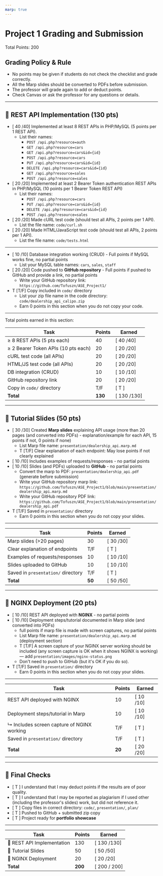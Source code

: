 ```yaml
---
marp: true
---
```


# Project 1 Grading and Submission

Total Points: 200

## Grading Policy & Rule

- No points may be given if students do not check the checklist and grade correctly.
- All the Marp slides should be converted to PDFs before submission.
- The professor will grade again to add or deduct points.
- Check Canvas or ask the professor for any questions or details.

---

## 🔹 REST API Implementation (130 pts)

- [ 40 /40] Implemented at least 8 REST APIs in PHP/MySQL (5 points per 1 REST API).
  - List their names:
    - `POST /api.php?resource=auth`
    - `GET /api.php?resource=cars`
    - `GET /api.php?resource=cars&id={id}`
    - `POST /api.php?resource=cars`
    - `PUT /api.php?resource=cars&id={id}`
    - `DELETE /api.php?resource=cars&id={id}`
    - `GET /api.php?resource=sales`
    - `POST /api.php?resource=sales`
- [ 20 /20] Implemented at least 2 Bearer Token authentication REST APIs in PHP/MySQL (10 points per 1 Bearer Token REST API)
  - List their names:
    - `POST /api.php?resource=cars`
    - `PUT /api.php?resource=cars&id={id}`
    - `DELETE /api.php?resource=cars&id={id}`
    - `POST /api.php?resource=sales`
- [ 20 /20] Made cURL test code (should test all APIs, 2 points per 1 API).
  - List the file name: `code/curl.sh`
- [ 20 /20] Made HTML/JavaScript test code (should test all APIs, 2 points per 1 API).
  - List the file name: `code/tests.html`

---

- [ 10 /10] Database integration working (CRUD) - Full points if MySQL works fine, no partial points
  - List your MySQL table names: `cars`, `sales`, `staff`
- [ 20 /20] Code pushed to **GitHub repository** - Full points if pushed to GitHub and provide a link, no partial points 
  - Write your GitHub repository link: `https://github.com/Tofuszn/ASE_Project1/`
- T [T/F] Copy included in `code/` directory  
  - List your zip file name in the code directory: `code/dealership_api_calipo.zip`
  - Earn 0 points in this section when you do not copy your code.

---

Total points earned in this section:

| Task                                | Points  | Earned  |
|-------------------------------------|---------|---------|
| ≥ 8 REST APIs (5 pts each)          | 40      | [ 40 /40]  |
| ≥ 2 Bearer Token APIs (10 pts each) | 20      | [ 20 /20]  |
| cURL test code (all APIs)           | 20      | [ 20 /20]  |
| HTML/JS test code (all APIs)        | 20      | [ 20 /20]  |
| DB integration (CRUD)               | 10      | [ 10 /10]  |
| GitHub repository link              | 20      | [ 20 /20]  |
| Copy in `code/` directory           | T/F     | [ T ] |
| **Total**                           | **130** | [ 130 /130] |

---

## 🔹 Tutorial Slides (50 pts)

- [ 30 /30] Created **Marp slides** explaining API usage (more than 20 pages (and converted into PDFs) - explanation/example for each API, 15 points if not, 0 points if none)
  - List Marp file name: `presentation/dealership_api.marp.md`
  - T [T/F] Clear explanation of each endpoint: May lose points if not clearly explained
- [ 10 /10] Includes examples of requests/responses - no partial points
- [ 10 /10] Slides (and PDFs) uploaded to **GitHub** - no partial points
  - Convert the marp to PDF: `presentation/dealership_api.pdf` (generate before submission)
  - Write your GitHub repository marp link: `https://github.com/Tofuszn/ASE_Project1/blob/main/presentation/dealership_api.marp.md`
  - Write your GitHub repository PDF link: `https://github.com/Tofuszn/ASE_Project1/blob/main/presentation/dealership_api.pdf`
- T [T/F] Saved in `presentation/` directory  
  - Earn 0 points in this section when you do not copy your slides.

---

| Task                               | Points | Earned  |
|------------------------------------|--------|---------|
| Marp slides (>20 pages)            | 30     | [ 30 /30]  |
| Clear explanation of endpoints     | T/F    | [ T ] |
| Examples of requests/responses     | 10     | [ 10 /10]  |
| Slides uploaded to GitHub          | 10     | [ 10 /10]  |
| Saved in `presentation/` directory | T/F    | [ T ] |
| **Total**                          | **50** | [ 50 /50]  |

---

## 🔹 NGINX Deployment (20 pts)

- [ 10 /10] REST API deployed with **NGINX**  - no partial points
- [ 10 /10] Deployment steps/tutorial documented in Marp slide (and converted into PDFs)
  - full points if marp file is made with screen captures, no partial points
  - List Marp file name: `presentation/dealership_api.marp.md` (deployment section)
  - T [T/F] A screen capture of your NGINX server working should be included (any screen capture is OK when it shows NGINX is working) — add `presentation/images/nginx-status.png`
  - Don't need to push to GitHub (but it's OK if you do so).
- T [T/F] Saved in `presentation/` directory  
  - Earn 0 points in this section when you do not copy your slides.

---

| Task                                       | Points | Earned  |
|--------------------------------------------|--------|---------|
| REST API deployed with NGINX               | 10     | [ 10 /10]  |
| Deployment steps/tutorial in Marp          | 10     | [ 10 /10]  |
| ↳ Includes screen capture of NGINX working | T/F    | [ T ] |
| Saved in `presentation/` directory         | T/F    | [ T ] |
| **Total**                                  | **20** | [ 20 /20]  |

---

## 🏁 Final Checks

- [ T ] I understand that I may deduct points if the results are of poor quality.
- [ T ] I understand that I may be reported as plagiarism if I used other (including the professor's slides) work, but did not reference it.
- [ T ] Copy files in correct directory: `code/`, `presentation/`, `plan/`  
- [ T ] Pushed to GitHub + submitted zip copy  
- [ T ] Project ready for **portfolio showcase**  

---

| Task                       | Points  | Earned  |
|----------------------------|---------|---------|
| 🔹 REST API Implementation | 130     | [ 130 /130] |
| 🔹 Tutorial Slides         | 50      | [ 50 /50]  |
| 🔹 NGINX Deployment        | 20      | [ 20 /20]  |
| **Total**                  | **200** | [ 200 / 200] |
